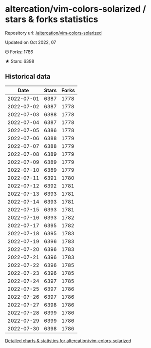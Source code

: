 # altercation/vim-colors-solarized / stars & forks statistics

Repository url: [/altercation/vim-colors-solarized](https://github.com/altercation/vim-colors-solarized)

Updated on Oct 2022, 07

☋ Forks: 1786

★ Stars: 6398

## Historical data
| Date | Stars | Forks |
|------|-------|-------|
| 2022-07-01 | 6387 | 1778 | 
| 2022-07-02 | 6387 | 1778 | 
| 2022-07-03 | 6388 | 1778 | 
| 2022-07-04 | 6387 | 1778 | 
| 2022-07-05 | 6386 | 1778 | 
| 2022-07-06 | 6388 | 1779 | 
| 2022-07-07 | 6388 | 1779 | 
| 2022-07-08 | 6389 | 1779 | 
| 2022-07-09 | 6389 | 1779 | 
| 2022-07-10 | 6389 | 1779 | 
| 2022-07-11 | 6391 | 1780 | 
| 2022-07-12 | 6392 | 1781 | 
| 2022-07-13 | 6393 | 1781 | 
| 2022-07-14 | 6393 | 1781 | 
| 2022-07-15 | 6393 | 1781 | 
| 2022-07-16 | 6393 | 1782 | 
| 2022-07-17 | 6395 | 1782 | 
| 2022-07-18 | 6395 | 1783 | 
| 2022-07-19 | 6396 | 1783 | 
| 2022-07-20 | 6396 | 1783 | 
| 2022-07-21 | 6396 | 1783 | 
| 2022-07-22 | 6396 | 1785 | 
| 2022-07-23 | 6396 | 1785 | 
| 2022-07-24 | 6397 | 1785 | 
| 2022-07-25 | 6397 | 1786 | 
| 2022-07-26 | 6397 | 1786 | 
| 2022-07-27 | 6398 | 1786 | 
| 2022-07-28 | 6399 | 1786 | 
| 2022-07-29 | 6399 | 1786 | 
| 2022-07-30 | 6398 | 1786 | 


[Detailed charts & statistics for altercation/vim-colors-solarized](https://reviewgithub.com/rep/altercation/vim-colors-solarized)

